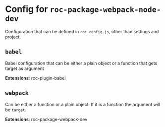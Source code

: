 # Config for `roc-package-webpack-node-dev`

Configuration that can be defined in `roc.config.js`, other than settings and project.

## `babel`
Babel configuration that can be either a plain object or a function that gets target as argument

__Extensions__: roc-plugin-babel

## `webpack`
Can be either a function or a plain object. If it is a function the argument will be `target`.

__Extensions__: roc-package-webpack-dev
